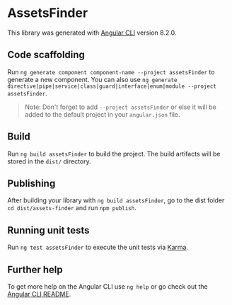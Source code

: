 # AssetsFinder

This library was generated with [Angular CLI](https://github.com/angular/angular-cli) version 8.2.0.

## Code scaffolding

Run `ng generate component component-name --project assetsFinder` to generate a new component. You can also use `ng generate directive|pipe|service|class|guard|interface|enum|module --project assetsFinder`.
> Note: Don't forget to add `--project assetsFinder` or else it will be added to the default project in your `angular.json` file. 

## Build

Run `ng build assetsFinder` to build the project. The build artifacts will be stored in the `dist/` directory.

## Publishing

After building your library with `ng build assetsFinder`, go to the dist folder `cd dist/assets-finder` and run `npm publish`.

## Running unit tests

Run `ng test assetsFinder` to execute the unit tests via [Karma](https://karma-runner.github.io).

## Further help

To get more help on the Angular CLI use `ng help` or go check out the [Angular CLI README](https://github.com/angular/angular-cli/blob/master/README.md).
